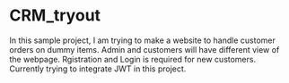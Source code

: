 # CRM_tryout
In this sample project, I am trying to make a website to handle customer orders on dummy items.
Admin and customers will have different view of the webpage.
Rgistration and Login is required for new customers.
Currently trying to integrate JWT in this project.
